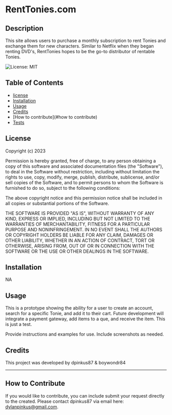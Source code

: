 
# RentTonies.com

## Description

This site allows users to purchase a monthly subscription to rent Tonies and exchange them for new characters. Similar to Netflix when they began renting DVD's, RentTonies hopes to be the go-to distributor of rentable Tonies. 

![License: MIT](https://img.shields.io/badge/License-MIT-yellow.svg)

## Table of Contents 

- [license](#license)
- [Installation](#installation)
- [Usage](#usage)
- [Credits](#credits)
- [How to contribute](#how to contribute)
- [Tests](#tests)

## License

Copyright (c) 2023

Permission is hereby granted, free of charge, to any person obtaining
a copy of this software and associated documentation files (the
"Software"), to deal in the Software without restriction, including
without limitation the rights to use, copy, modify, merge, publish,
distribute, sublicense, and/or sell copies of the Software, and to
permit persons to whom the Software is furnished to do so, subject to
the following conditions:

The above copyright notice and this permission notice shall be
included in all copies or substantial portions of the Software.

THE SOFTWARE IS PROVIDED "AS IS", WITHOUT WARRANTY OF ANY KIND,
EXPRESS OR IMPLIED, INCLUDING BUT NOT LIMITED TO THE WARRANTIES OF
MERCHANTABILITY, FITNESS FOR A PARTICULAR PURPOSE AND
NONINFRINGEMENT. IN NO EVENT SHALL THE AUTHORS OR COPYRIGHT HOLDERS BE
LIABLE FOR ANY CLAIM, DAMAGES OR OTHER LIABILITY, WHETHER IN AN ACTION
OF CONTRACT, TORT OR OTHERWISE, ARISING FROM, OUT OF OR IN CONNECTION
WITH THE SOFTWARE OR THE USE OR OTHER DEALINGS IN THE SOFTWARE.

## Installation

NA

## Usage

This is a prototype showing the ability for a user to create an account, search for a specific Tonie, and add it to their cart. Future development will integrate a payment gateway, add items to a que, and receive the item. This is just a test.

Provide instructions and examples for use. Include screenshots as needed.

## Credits

This project was developed by dpinkus87 & boywondr84

---


## How to Contribute

If you would like to contribute, you can include submit your request directly to the created. Please contact dpinkus87 via email here: dylanpinkus@gmail.com.

